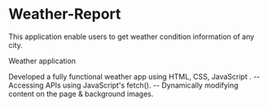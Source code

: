 # Weather-Report
This application enable users to get weather condition information of any city. 

Weather application

Developed a fully functional weather app using HTML, CSS, JavaScript .
-- Accessing APIs using JavaScript's fetch().
-- Dynamically modifying content on the page & background images.
